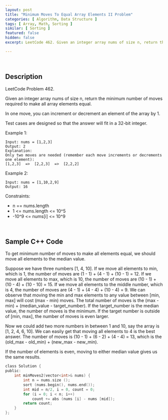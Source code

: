 ```yaml
---
layout: post
title: "Minimum Moves To Equal Array Elements II Problem"
categories: [ Algorithm, Data Structure ]
tags: [ Array, Math, Sorting ]
similar: [ Sorting ]
featured: false
hidden: false
excerpt: LeetCode 462. Given an integer array nums of size n, return the minimum number of moves required to make all array elements equal.

---
```


<br />

## Description

LeetCode Problem 462.

Given an integer array nums of size n, return the minimum number of moves required to make all array elements equal.

In one move, you can increment or decrement an element of the array by 1.

Test cases are designed so that the answer will fit in a 32-bit integer.

Example 1:
```
Input: nums = [1,2,3]
Output: 2
Explanation:
Only two moves are needed (remember each move increments or decrements one element):
[1,2,3]  =>  [2,2,3]  =>  [2,2,2]
```

Example 2:
```
Input: nums = [1,10,2,9]
Output: 16
```

Constraints:
* n == nums.length
* 1 <= nums.length <= 10^5
* -10^9 <= nums[i] <= 10^9

<br />

## Sample C++ Code

To get minimum number of moves to make all elements equal, we should move all elements to the median value. 

Suppose we have three numbers [1, 4, 10]. If we move all elements to min, which is 1, the number of moves are (1 - 1) + (4 - 1) + (10 - 1) = 12. If we move all elements to max, which is 10, the number of moves are (10 - 1) + (10 - 4) + (10 - 10) = 15. If we move all elements to the middle number, which is 4, the number of moves are (4 - 1) + (4 - 4) + (10 - 4) = 9. We can observe that moving the min and max elements to any value between [min, max] will cost (max - min) moves. The total number of moves is the (max - min) + (median_value - target_number). If the target_number is the median value, the number of moves is the minimum. If the target number is outside of [min, max], the number of moves is even larger.

Now we could add two more numbers in between 1 and 10, say the array is [1, 2, 4, 6, 10]. We can easily get that moving all elements to 4 is the best answer. The number of moves is (10 - 1) + (6 - 2) + (4 - 4) = 13, which is the (old_max - old_min) + (new_max - new_min).

If the number of elements is even, moving to either median value gives us the same results.


```c
class Solution {
public:
    int minMoves2(vector<int>& nums) {
        int n = nums.size ();
        sort (nums.begin(), nums.end());
        int mid = n/2, i = 0, count = 0;
        for (i = 0; i < n; i++)
            count += abs (nums [i] - nums [mid]);
        return count;
    }
};
```


